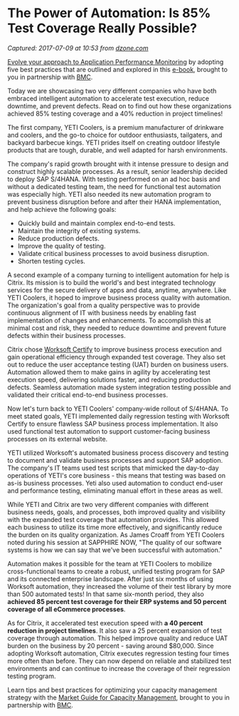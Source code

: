 # The Power of Automation: Is 85% Test Coverage Really Possible?

_Captured: 2017-07-09 at 10:53 from [dzone.com](https://dzone.com/articles/the-power-of-automation-is-85-test-coverage-really?edition=306241&utm_source=Daily%20Digest&utm_medium=email&utm_campaign=dd%202017-07-08)_

[Evolve your approach to Application Performance Monitoring](https://dzone.com/go?i=161135&u=http%3A%2F%2Fwww.bmc.com%2Fforms%2FPA-APM-BMCcom-FY17-eBook-Form.html) by adopting five best practices that are outlined and explored in this [e-book](https://dzone.com/go?i=161135&u=http%3A%2F%2Fwww.bmc.com%2Fforms%2FPA-APM-BMCcom-FY17-eBook-Form.html), brought to you in partnership with [BMC](https://dzone.com/go?i=161135&u=http%3A%2F%2Fwww.bmc.com%2Fforms%2FPA-APM-BMCcom-FY17-eBook-Form.html).

Today we are showcasing two very different companies who have both embraced intelligent automation to accelerate test execution, reduce downtime, and prevent defects. Read on to find out how these organizations achieved 85% testing coverage and a 40% reduction in project timelines!

The first company, YETI Coolers, is a premium manufacturer of drinkware and coolers, and the go-to choice for outdoor enthusiasts, tailgaters, and backyard barbecue kings. YETI prides itself on creating outdoor lifestyle products that are tough, durable, and well adapted for harsh environments.

The company's rapid growth brought with it intense pressure to design and construct highly scalable processes. As a result, senior leadership decided to deploy SAP S/4HANA. With testing performed on an ad hoc basis and without a dedicated testing team, the need for functional test automation was especially high. YETI also needed its new automation program to prevent business disruption before and after their HANA implementation, and help achieve the following goals:

  * Quickly build and maintain complex end-to-end tests.
  * Maintain the integrity of existing systems.
  * Reduce production defects.
  * Improve the quality of testing.
  * Validate critical business processes to avoid business disruption.
  * Shorten testing cycles.

A second example of a company turning to intelligent automation for help is Citrix. Its mission is to build the world's and best integrated technology services for the secure delivery of apps and data, anytime, anywhere. Like YETI Coolers, it hoped to improve business process quality with automation. The organization's goal from a quality perspective was to provide continuous alignment of IT with business needs by enabling fast implementation of changes and enhancements. To accomplish this at minimal cost and risk, they needed to reduce downtime and prevent future defects within their business processes.

Citrix chose [Worksoft Certify](https://www.worksoft.com/products/worksoft-certify) to improve business process execution and gain operational efficiency through expanded test coverage. They also set out to reduce the user acceptance testing (UAT) burden on business users. Automation allowed them to make gains in agility by accelerating test execution speed, delivering solutions faster, and reducing production defects. Seamless automation made system integration testing possible and validated their critical end-to-end business processes.

Now let's turn back to YETI Coolers' company-wide rollout of S/4HANA. To meet stated goals, YETI implemented daily regression testing with Worksoft Certify to ensure flawless SAP business process implementation. It also used functional test automation to support customer-facing business processes on its external website.

YETI utilized Worksoft's automated business process discovery and testing to document and validate business processes and support SAP adoption. The company's IT teams used test scripts that mimicked the day-to-day operations of YETI's core business - this means that testing was based on as-is business processes. Yeti also used automation to conduct end-user and performance testing, eliminating manual effort in these areas as well.

While YETI and Citrix are two very different companies with different business needs, goals, and processes, both improved quality and visibility with the expanded test coverage that automation provides. This allowed each business to utilize its time more effectively, and significantly reduce the burden on its quality organization. As James Croaff from YETI Coolers noted during his session at SAPPHIRE NOW, "The quality of our software systems is how we can say that we've been successful with automation."

Automation makes it possible for the team at YETI Coolers to mobilize cross-functional teams to create a robust, unified testing program for SAP and its connected enterprise landscape. After just six months of using Worksoft automation, they increased the volume of their test library by more than 500 automated tests! In that same six-month period, they also **achieved 85 percent test coverage for their ERP systems and 50 percent coverage of all eCommerce processes**.

As for Citrix, it accelerated test execution speed with **a 40 percent reduction in project timelines**. It also saw a 25 percent expansion of test coverage through automation. This helped improve quality and reduce UAT burden on the business by 20 percent - saving around $80,000. Since adopting Worksoft automation, Citrix executes regression testing four times more often than before. They can now depend on reliable and stabilized test environments and can continue to increase the coverage of their regression testing program.

Learn tips and best practices for optimizing your capacity management strategy with the [Market Guide for Capacity Management](https://dzone.com/go?i=161136&u=http%3A%2F%2Fwww.bmc.com%2Fforms%2FPA-BCO-GartnerMarketGuide-CapMgmtTools-AR.html), brought to you in partnership with [BMC](https://dzone.com/go?i=161136&u=http%3A%2F%2Fwww.bmc.com%2Fforms%2FPA-BCO-GartnerMarketGuide-CapMgmtTools-AR.html).
